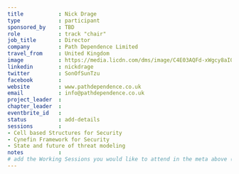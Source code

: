 ```yaml
---
title           : Nick Drage
type            : participant
sponsored_by    : TBD
role            : track "chair"
job_title       : Director
company         : Path Dependence Limited
travel_from     : United Kingdom
image           : https://media.licdn.com/dms/image/C4E03AQFd-xWgcy8aIQ/profile-displayphoto-shrink_200_200/0?e=1560988800&v=beta&t=wms-CzSrio35r-4XUmgJ4WAyjoIZbxyt21Z-D_iMogQ
linkedin        : nickdrage
twitter         : SonOfSunTzu
facebook        :
website         : www.pathdependence.co.uk
email           : info@pathdependence.co.uk
project_leader  :
chapter_leader  :
eventbrite_id   :
status          : add-details
sessions        :
- Cell based Structures for Security
- Cynefin Framework for Security
- State and future of threat modeling
notes           :
# add the Working Sessions you would like to attend in the meta above (use the session's title) e.g. sessions (one per line): -Security Playbooks Diagrams -Hackathon Daily Sessions
---
```


<!-- put more details about participant here -->
